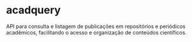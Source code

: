 # acadquery
API para consulta e listagem de publicações em repositórios e periódicos acadêmicos, facilitando o acesso e organização de conteúdos científicos.
